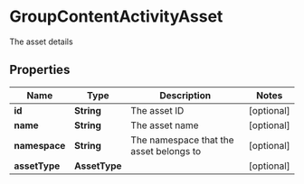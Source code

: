 

# GroupContentActivityAsset

The asset details

## Properties

| Name | Type | Description | Notes |
|------------ | ------------- | ------------- | -------------|
|**id** | **String** | The asset ID |  [optional] |
|**name** | **String** | The asset name |  [optional] |
|**namespace** | **String** | The namespace that the asset belongs to |  [optional] |
|**assetType** | **AssetType** |  |  [optional] |



